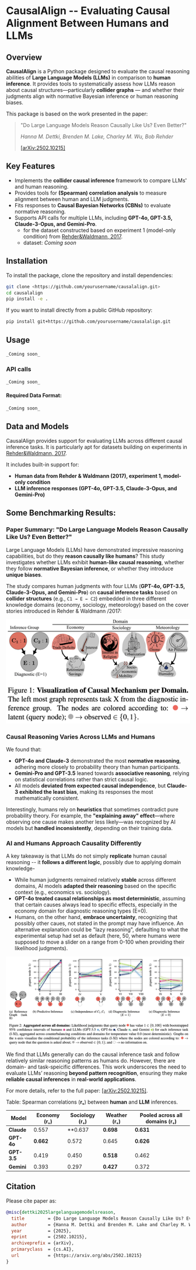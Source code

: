 # CausalAlign -- Evaluating Causal Alignment Between Humans and LLMs

## **Overview**

**CausalAlign** is a Python package designed to evaluate the causal reasoning abilities of **Large Language Models (LLMs)** in comparison to **human inference**. It provides tools to systematically assess how LLMs reason about causal structures—particularly **collider graphs** — and whether their judgments align with normative Bayesian inference or human reasoning biases.

This package is based on the work presented in the paper:

> "Do Large Language Models Reason Causally Like Us? Even Better?"
> 
> 
> *Hanna M. Dettki, Brenden M. Lake, Charley M. Wu, Bob Rehder*
> 
> [[arXiv:2502.10215]](https://arxiv.org/pdf/2502.10215)
> 

## **Key Features**

- Implements the **collider causal inference** framework to compare LLMs' and human reasoning.
- Provides tools for **(Spearman) correlation analysis** to measure alignment between human and LLM judgments.
- Fits responses to **Causal Bayesian Networks (CBNs)** to evaluate normative reasoning.
- Supports API calls for multiple LLMs, including **GPT-4o, GPT-3.5, Claude-3-Opus, and Gemini-Pro**.
     - for the dataset constructed based on experiment 1 (model-only condition) from [Rehder&Waldmann, 2017](https://link.springer.com/article/10.3758/s13421-016-0662-3).
     - dataset: _Coming soon_


## **Installation**

To install the package, clone the repository and install dependencies:

```bash
git clone <https://github.com/yourusername/causalalign.git>
cd causalalign
pip install -e .

```

If you want to install directly from a public GitHub repository:

```bash
pip install git+https://github.com/yourusername/causalalign.git

```

## **Usage**

```bash
_Coming soon_
```


### **API calls**
```bash
_Coming soon_
```

#### **Required Data Format:**

```bash
_Coming soon_
```

## **Data and Models**

CausalAlign provides support for evaluating LLMs across different causal inference tasks. It is particularly apt for datasets building on experiments in  [Rehder&Waldmann, 2017](https://link.springer.com/article/10.3758/s13421-016-0662-3).



It includes built-in support for:

- **Human data from Rehder & Waldmann (2017), experiment 1, model-only condition**
- **LLM inference responses (GPT-4o, GPT-3.5, Claude-3-Opus, and Gemini-Pro)**

## **Some Benchmarking Results:**


### **Paper Summary: "Do Large Language Models Reason Causally Like Us? Even Better?"**

Large Language Models (LLMs) have demonstrated impressive reasoning capabilities, but do they **reason causally like humans**? This study investigates whether LLMs exhibit **human-like causal reasoning**, whether they follow **normative Bayesian inference**, or whether they introduce **unique biases**.

The study compares human judgments with four LLMs (**GPT-4o, GPT-3.5, Claude-3-Opus, and Gemini-Pro**) on **causal inference tasks** based on **collider structures** (e.g., `C1 → E ← C2`) embedded in three different knowledge domains (economy, sociology, meteorology) based on the cover stories introduced in Rehder & Waldmann /2017:



![alt text](image-1.png)


### **Causal Reasoning Varies Across LLMs and Humans**

We found that:

- **GPT-4o and Claude-3** demonstrated the most **normative reasoning**, adhering more closely to probability theory than human participants.
- **Gemini-Pro and GPT-3.5** leaned towards **associative reasoning**, relying on statistical correlations rather than strict causal logic.
- All models **deviated from expected causal independence**, but **Claude-3 exhibited the least bias**, making its responses the most mathematically consistent.

Interestingly, humans rely on **heuristics** that sometimes contradict pure probability theory. For example, the **"explaining away" effect**—where observing one cause makes another less likely—was recognized by AI models but **handled inconsistently**, depending on their training data.

### **AI and Humans Approach Causality Differently**

A key takeaway is that LLMs do not simply **replicate** human causal reasoning -- it **follows a different logic**, possibly due to applying domain knowledge-

- While human judgments remained relatively **stable** across different domains, AI models **adapted their reasoning** based on the specific context (e.g., economics vs. sociology).
- **GPT-4o treated causal relationships as most deterministic**, assuming that certain causes always lead to specific effects, especially in the economy domain for diagnostic reasoning types (E=0).
- Humans, on the other hand, **embrace uncertainty**, recognizing that possibly other caues, not stated in the prompt may have influence. An alternative explanation could be "lazy reasoning", defaulting to what the experimental setup had set as default (here, 50, where humans were supposed to move a slider on a range from 0-100 when providing their likelihood judgments).


![alt text](image.png)

We find that LLMs generally can do the causal inference task and follow relatively similar reasoning patterns as humans do. However, there are domain- and task-speicific differences. 
This work underscores the need to evaluate LLMs’ reasoning **beyond pattern recognition**, ensuring they make **reliable causal inferences** in **real-world applications**.

For more details, refer to the full paper: [[arXiv:2502.10215]](https://arxiv.org/pdf/2502.10215).

Table: Spearman correlations (**rₛ**) between **human** and **LLM** inferences.

| Model | Economy (rₛ) | Sociology (rₛ) | Weather (rₛ) | Pooled across all domains (rₛ) |
| --- | --- | --- | --- | --- |
| **Claude** | 0.557 | **0.637 | **0.698** | **0.631** |
| **GPT-4o** | **0.662** | 0.572 | 0.645 | **0.626** |
| **GPT-3.5** | 0.419 | 0.450 | **0.518** | 0.462 |
| **Gemini** | 0.393 | 0.297 | **0.427** | 0.372 |





## **Citation**

Please cite paper as:

```bibtex
@misc{dettki2025largelanguagemodelsreason,
  title         = {Do Large Language Models Reason Causally Like Us? Even Better?},
  author        = {Hanna M. Dettki and Brenden M. Lake and Charley M. Wu and Bob Rehder},
  year          = {2025},
  eprint        = {2502.10215},
  archiveprefix = {arXiv},
  primaryclass  = {cs.AI},
  url           = {https://arxiv.org/abs/2502.10215}
}
```
